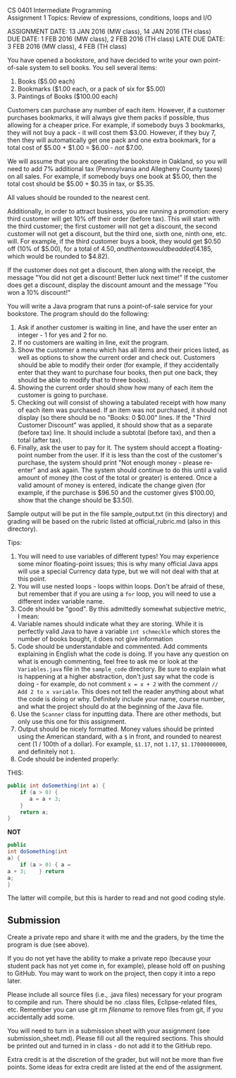 CS 0401 Intermediate Programming  
Assignment 1
Topics: Review of expressions, conditions, loops and I/O

ASSIGNMENT DATE: 13 JAN 2016 (MW class), 14 JAN 2016 (TH class)  
DUE DATE: 1 FEB 2016 (MW class), 2 FEB 2016 (TH class)
LATE DUE DATE: 3 FEB 2016 (MW class), 4 FEB (TH class)  

You have opened a bookstore, and have decided to write your own point-of-sale system to sell books.  You sell several items:

1. Books ($5.00 each)
2. Bookmarks ($1.00 each, or a pack of six for $5.00)
3. Paintings of Books ($100.00 each)

Customers can purchase any number of each item.  However, if a customer purchases bookmarks, it will always give them packs if possible, thus allowing for a cheaper price.  For example, if somebody buys 3 bookmarks, they will not buy a pack - it will cost them $3.00.  However, if they buy 7, then they will automatically get one pack and one extra bookmark, for a total cost of $5.00 + $1.00 = $6.00 - _not_ $7.00.

We will assume that you are operating the bookstore in Oakland, so you will need to add 7% additional tax (Pennsylvania and Allegheny County taxes) on all sales.  For example, if somebody buys one book at $5.00, then the total cost should be $5.00 + $0.35 in tax, or $5.35.

All values should be rounded to the nearest cent.

Additionally, in order to attract business, you are running a promotion: every third customer will get 10% off their order (before tax).  This will start with the third customer; the first customer will not get a discount, the second customer will not get a discount, but the third one, sixth one, ninth one, etc. will.  For example, if the third customer buys a book, they would get $0.50 off (10% of $5.00), for a total of $4.50, and then tax would be added ($4.185, which would be rounded to $4.82).

If the customer does not get a discount, then along with the receipt, the message "You did not get a discount! Better luck next time!"  If the customer does get a discount, display the discount amount and the message "You won a 10% discount!"

You will write a Java program that runs a point-of-sale service for your bookstore.  The program should do the following:

1. Ask if another customer is waiting in line, and have the user enter an integer - 1 for yes and 2 for no.
2. If no customers are waiting in line, exit the program.
3. Show the customer a menu which has all items and their prices listed, as well as options to show the current order and check out.  Customers should be able to modify their order (for example, if they accidentally enter that they want to purchase four books, then put one back, they should be able to modify that to three books).
4. Showing the current order should show how many of each item the customer is going to purchase.
5. Checking out will consist of showing a tabulated receipt with how many of each item was purchased.  If an item was not purchased, it should not display (so there should be no "Books: 0   $0.00" lines.  If the "Third Customer Discount" was applied, it should show that as a separate (before tax) line.  It should include a subtotal (before tax), and then a total (after tax).
6. Finally, ask the user to pay for it.  The system should accept a floating-point number from the user.  If it is less than the cost of the customer's purchase, the system should print "Not enough money - please re-enter" and ask again.  The system should continue to do this until a valid amount of money (the cost of the total or greater) is entered.  Once a valid amount of money is entered, indicate the change given (for example, if the purchase is $96.50 and the customer gives $100.00, show that the change should be $3.50).

Sample output will be put in the file sample_output.txt (in this directory) and grading will be based on the rubric listed at official_rubric.md (also in this directory).

Tips:
1. You will need to use variables of different types!  You may experience some minor floating-point issues; this is why many official Java apps will use a special Currency data type, but we will not deal with that at this point.
2. You will use nested loops - loops within loops.  Don't be afraid of these, but remember that if you are using a `for` loop, you will need to use a different index variable name.
3. Code should be "good".  By this admittedly somewhat subjective metric, I mean:
  1. Variable names should indicate what they are storing.  While it is perfectly valid Java to have a variable `int schmeckle` which stores the number of books bought, it does not give information
  2. Code should be understandable and commented.  Add comments explaining in English what the code is doing.  If you have any question on what is enough commenting, feel free to ask me or look at the `Variables.java` file in the `sample_code` directory.  Be sure to explain what is happening at a higher abstraction, don't just say what the code is doing - for example, do not comment `x = x + 2` with the comment `// Add 2 to x variable`.  This does not tell the reader anything about what the code is doing or why.  Definitely include your name, course number, and what the project should do at the beginning of the Java file.
  3. Use the `Scanner` class for inputting data.  There are other methods, but only use this one for this assignment.
  4. Output should be nicely formatted.  Money values should be printed using the American standard, with a `$` in front, and rounded to nearest cent (1 / 100th of a dollar).  For example, `$1.17`, not `1.17`, `$1.17000000000`, and definitely not `1`.
  5. Code should be indented properly:

THIS:
```java
public int doSomething(int a) {
    if (a > 0) {
       a = a + 3;
    }
    return a;
}
```

**NOT**

```java
public
int doSomething(int
a) {
    if (a > 0) { a =
a + 3;    } return
a;
}
```

The latter will compile, but this is harder to read and not good coding style.

## Submission

Create a private repo and share it with me and the graders, by the time the program is due (see above).

If you do not yet have the ability to make a private repo (because your student pack has not yet come in, for example), please hold off on pushing to GitHub. You may want to work on the project, then copy it into a repo later.

Please include all source files (i.e., .java files) necessary for your program to compile and run. There should be no .class files, Eclipse-related files, etc. Remember you can use git rm _filename_ to remove files from git, if you accidentally add some.

You will need to turn in a submission sheet with your assignment (see submission_sheet.md). Please fill out all the required sections. This should be printed out and turned in in class - do not add it to the GitHub repo.

Extra credit is at the discretion of the grader, but will not be more than five points. Some ideas for extra credit are listed at the end of the assignment.
